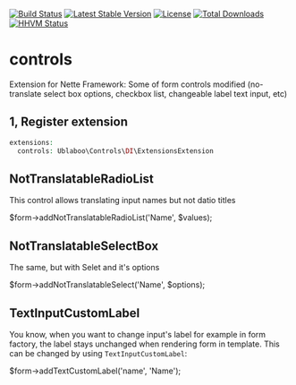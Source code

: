 [![Build Status](https://travis-ci.org/ublaboo/controls.svg?branch=master)](https://travis-ci.org/ublaboo/controls)
[![Latest Stable Version](https://poser.pugx.org/ublaboo/controls/v/stable)](https://packagist.org/packages/ublaboo/controls) [![License](https://poser.pugx.org/ublaboo/controls/license)](https://packagist.org/packages/ublaboo/controls)
[![Total Downloads](https://poser.pugx.org/ublaboo/controls/downloads)](https://packagist.org/packages/ublaboo/controls)
[![HHVM Status](http://hhvm.h4cc.de/badge/ublaboo/controls.svg?style=flat)](http://hhvm.h4cc.de/package/ublaboo/controls)

# controls
Extension for Nette Framework: Some of form controls modified (no-translate select box options, checkbox list, changeable label text input, etc)

## 1, Register extension

```php
extensions:
  controls: Ublaboo\Controls\DI\ExtensionsExtension
```

## NotTranslatableRadioList

This control allows translating input names but not datio titles

$form->addNotTranslatableRadioList('Name', $values);

## NotTranslatableSelectBox

The same, but with Selet and it's options

$form->addNotTranslatableSelect('Name', $options);

## TextInputCustomLabel

You know, when you want to change input's label for example in form factory, the label stays unchanged when rendering form in template. This can be changed by using `TextInputCustomLabel`:

$form->addTextCustomLabel('name', 'Name');
